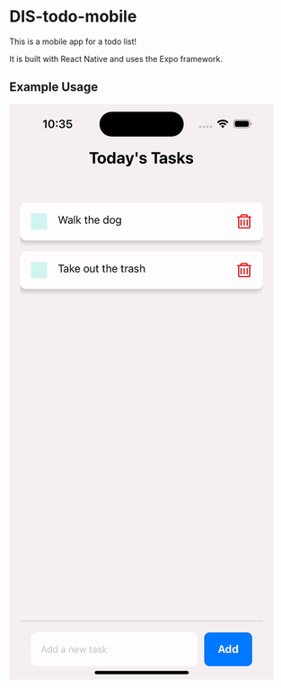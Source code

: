 # DIS-todo-mobile

This is a mobile app for a todo list!

It is built with React Native and uses the Expo framework.

## Example Usage

![](todoapp.gif)
